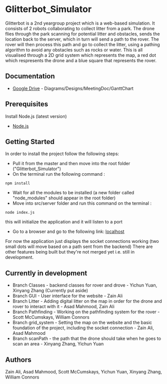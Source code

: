 # Glitterbot_Simulator
Glitterbot is a 2nd yeargroup project which is a web-based simulation. It consists of 2 robots collaborating to collect litter from a park. The drone flies through the park scanning for potential litter and obstacles, sends the location back to the server, which in turn will send a path to the rover. The rover will then process this path and go to collect the litter, using a pathing algorithm to avoid any obstacles such as rocks or water. This is all visualised through a 2D grid system which represents the map, a red dot which respresents the drone and a blue square that represents the rover.
## Documentation
* [Google Drive](https://drive.google.com/open?id=1AVRqvaEoW0lo5PRXyDMAQ6pkdIHL36RG) - Diagrams/Designs/MeetingDoc/GanttChart
## Prerequisites
Install Node.js (latest version)
* [Node.js](https://nodejs.org/it/)
## Getting Started
In order to install the project follow the following steps: 
* Pull it from the master and then move into the root folder ("Glitterbot_Simulator")
* On the terminal run the following command :
```
npm install
```
* Wait for all the modules to be installed (a new folder called "node_modules" should appear in the root folder)
* Move into src/server folder and run this command on the terminal : 
```
node index.js
```
this will initialize the application and it will listen to a port
* Go to a browser and go to the following link: [localhost](http://localhost:3000)

For now the application just displays the socket connections working (two small dots will move based on a path sent from the backend)
There are other features being built but they're not merged yet i.e. still in development.

## Currently in development
* Branch Classes - backend classes for rover and drove - Yichun Yuan, Xinyang Zhang (Currently put aside)
* Branch GUI - User interface for the website - Zain Ali
* Branch Litter - Adding digital litter on the map in order for the drone and rover to interact with it - Asad Mahmood, Zain Ali
* Branch Pathfinding - Working on the pathfinding system for the rover - Scott McCumskays, William Connors
* Branch grid_system - Setting the map on the website and the basic foundation of the project, including the socket connection - Zain Ali, Asad Mahmood
* Branch scanPath - the path that the drone should take when he goes to scan an area - Xinyang Zhang, Yichun Yuan


## Authors
Zain Ali, Asad Mahmood, Scott McCumskays, Yichun Yuan, Xinyang Zhang, William Connors
